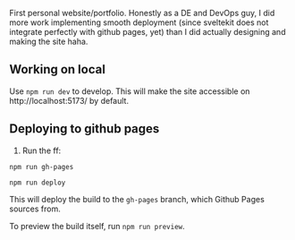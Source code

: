 First personal website/portfolio. Honestly as a DE and DevOps guy, I did more work implementing smooth deployment (since sveltekit does not integrate perfectly with github pages, yet) than I did actually designing and making the site haha.

## Working on local

Use `npm run dev` to develop. This will make the site accessible on http://localhost:5173/ by default.

## Deploying to github pages

1. Run the ff: 

```
npm run gh-pages

npm run deploy
```

This will deploy the build to the `gh-pages` branch, which Github Pages sources from. 

To preview the build itself, run `npm run preview`.

